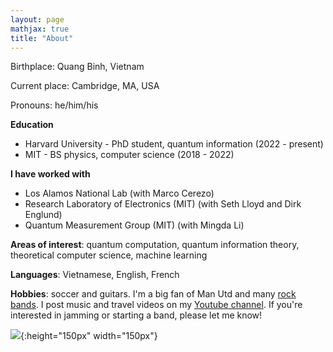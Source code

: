 ```yaml
---
layout: page
mathjax: true
title: "About"
---
```


Birthplace: Quang Binh, Vietnam

Current place: Cambridge, MA, USA

Pronouns: he/him/his


**Education**

* Harvard University - PhD student, quantum information  (2022 - present)
* MIT - BS physics, computer science (2018 - 2022)

**I have worked with**

* Los Alamos National Lab (with Marco Cerezo)
* Research Laboratory of Electronics (MIT) (with Seth Lloyd and Dirk Englund)
* Quantum Measurement Group (MIT) (with Mingda Li)


<!-- * Used machine learning and mathematical tools to study quantum error-correcting codes
* Developed quantum algorithms for group-equivariant transformations
* Developed quantum(-inspired) algorithms for numerical linear algebra -->

**Areas of interest**: quantum computation, quantum information theory, theoretical computer science, machine learning

**Languages**: Vietnamese, English, French

**Hobbies**: soccer and guitars. I'm a big fan of Man Utd and many [rock](https://open.spotify.com/album/4LH4d3cOWNNsVw41Gqt2kv?si=vqoEJGv7R1WjQhBv7lSs4w) [bands](https://open.spotify.com/album/50o7kf2wLwVmOTVYJOTplm?si=Hi_6v8fpQOa45iJ3jyUYHA). I post music and travel videos on my [Youtube channel](https://www.youtube.com/channel/UCj8OV-Yj8NpdLTZPVJ3IDpw). If you're interested in jamming or starting a band, please let me know!

![](https://nguyenquantum.github.io/yayyyy.png){:height="150px" width="150px"}

<!-- Quantum mechanically, I am $ ( \mid nguyen \rangle  + \mid tran \rangle )/ \sqrt{2} $
 -->
